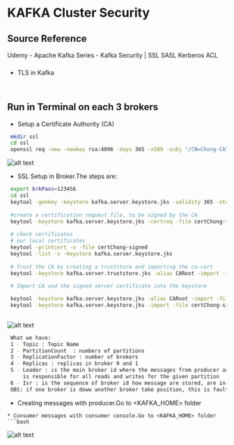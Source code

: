 
# KAFKA Cluster Security


## Source Reference  
Udemy - Apache Kafka Series - Kafka Security | SSL SASL Kerberos ACL
###  

* TLS in Kafka
```bash
 
```

## Run in Terminal on each 3 brokers


* Setup a Certificate Authority (CA)
```bash
 mkdir ssl
 cd ssl
 openssl req -new -newkey rsa:4096 -days 365 -x509 -subj "/CN=Chong-CA" -keyout chong-key -out chong-cert -nodes ---> # will generate private and public certificate
 ```
![alt text](https://achong.blob.core.windows.net/gitimages/ssl_certificates.PNG)
 

* SSL Setup in Broker.The steps are:
```bash
 export brkPass=123456
 cd ssl
 keytool -genkey -keystore kafka.server.keystore.jks -validity 365 -storepass $brkPass -keypass $brkPass  -dname "CN=ec2-54-193-10-40.us-west-1.compute.amazonaws.com" -        storetype pkcs12
 
 #create a certification request file, to be signed by the CA
 keytool -keystore kafka.server.keystore.jks -certreq -file certChong-file -storepass $brkPass -keypass $brkPass
 
 # check certificates
 # our local certificates
 keytool -printcert -v -file certChong-signed
 keytool -list -v -keystore kafka.server.keystore.jks
 
 # Trust the CA by creating a truststore and importing the ca-cert
 keytool -keystore kafka.server.truststore.jks -alias CARoot -import -file chong-cert -storepass $brkPass -keypass $brkPass -noprompt
 
 # Import CA and the signed server certificate into the keystore

 keytool -keystore kafka.server.keystore.jks -alias CARoot -import -file chong-cert -storepass $brkPass -keypass $brkPass -noprompt
 keytool -keystore kafka.server.keystore.jks -import -file certChong-signed -storepass $brkPass -keypass $brkPass -noprompt
 
```






![alt text](https://achong.blob.core.windows.net/gitimages/describe_topic.PNG)
```bash
 What we have:
 1 - Topic : Topic Name
 2 - PartitionCount  : numbers of partitions
 3 - ReplicationFactor : number of brokers
 4 - Replicas : replicas in broker 0 and 1
 5 - Leader : is the main broker id where the messages from producer are stored first,
     is responsible for all reads and writes for the given partition
 6 - Isr : is the sequence of broker id how message are stored, are in-sync replicas
 OBS: if one broker is doww another broker take position, this is fault tolerance
```

* Creating messages with producer.Go to <KAFKA_HOME> folder

```
* Consumer messages with consumer console.Go to <KAFKA_HOME> folder
```bash

```
![alt text](https://achong.blob.core.windows.net/gitimages/producer_consumer.PNG)


